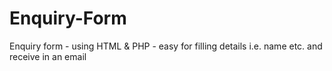 # Enquiry-Form
Enquiry form - using HTML &amp; PHP - easy for filling details i.e. name etc. and receive in an email
